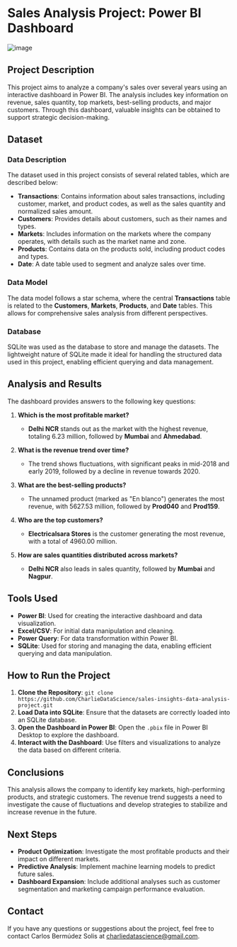 # Sales Analysis Project: Power BI Dashboard

![image](https://github.com/user-attachments/assets/37b38e7f-c598-476e-8b01-0f7cb3fb6582)

## Project Description

This project aims to analyze a company's sales over several years using an interactive dashboard in Power BI. The analysis includes key information on revenue, sales quantity, top markets, best-selling products, and major customers. Through this dashboard, valuable insights can be obtained to support strategic decision-making.

## Dataset

### Data Description

The dataset used in this project consists of several related tables, which are described below:

- **Transactions**: Contains information about sales transactions, including customer, market, and product codes, as well as the sales quantity and normalized sales amount.
- **Customers**: Provides details about customers, such as their names and types.
- **Markets**: Includes information on the markets where the company operates, with details such as the market name and zone.
- **Products**: Contains data on the products sold, including product codes and types.
- **Date**: A date table used to segment and analyze sales over time.

### Data Model

The data model follows a star schema, where the central **Transactions** table is related to the **Customers**, **Markets**, **Products**, and **Date** tables. This allows for comprehensive sales analysis from different perspectives.

### Database
SQLite was used as the database to store and manage the datasets. The lightweight nature of SQLite made it ideal for handling the structured data used in this project, enabling efficient querying and data management.

## Analysis and Results

The dashboard provides answers to the following key questions:

1. **Which is the most profitable market?**
    
    - **Delhi NCR** stands out as the market with the highest revenue, totaling 6.23 million, followed by **Mumbai** and **Ahmedabad**.
2. **What is the revenue trend over time?**
    
    - The trend shows fluctuations, with significant peaks in mid-2018 and early 2019, followed by a decline in revenue towards 2020.
3. **What are the best-selling products?**
    
    - The unnamed product (marked as "En blanco") generates the most revenue, with 5627.53 million, followed by **Prod040** and **Prod159**.
4. **Who are the top customers?**
    
    - **Electricalsara Stores** is the customer generating the most revenue, with a total of 4960.00 million.
5. **How are sales quantities distributed across markets?**
    
    - **Delhi NCR** also leads in sales quantity, followed by **Mumbai** and **Nagpur**.

## Tools Used

- **Power BI**: Used for creating the interactive dashboard and data visualization.
- **Excel/CSV**: For initial data manipulation and cleaning.
- **Power Query**: For data transformation within Power BI.
- **SQLite**: Used for storing and managing the data, enabling efficient querying and data manipulation.

## How to Run the Project

1. **Clone the Repository**: `git clone https://github.com/CharlieDataScience/sales-insights-data-analysis-project.git`
2. **Load Data into SQLite**: Ensure that the datasets are correctly loaded into an SQLite database.
3. **Open the Dashboard in Power BI**: Open the `.pbix` file in Power BI Desktop to explore the dashboard.
4. **Interact with the Dashboard**: Use filters and visualizations to analyze the data based on different criteria.

## Conclusions

This analysis allows the company to identify key markets, high-performing products, and strategic customers. The revenue trend suggests a need to investigate the cause of fluctuations and develop strategies to stabilize and increase revenue in the future.

## Next Steps

- **Product Optimization**: Investigate the most profitable products and their impact on different markets.
- **Predictive Analysis**: Implement machine learning models to predict future sales.
- **Dashboard Expansion**: Include additional analyses such as customer segmentation and marketing campaign performance evaluation.

## Contact

If you have any questions or suggestions about the project, feel free to contact Carlos Bermúdez Solis at charliedatascience@gmail.com.
